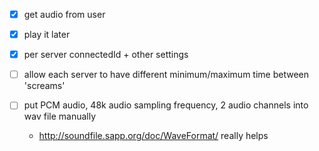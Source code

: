 - [x] get audio from user
- [x] play it later

- [x] per server connectedId + other settings
- [ ] allow each server to have different minimum/maximum time between 'screams'
- [ ] put PCM audio, 48k audio sampling frequency, 2 audio channels into wav file manually
    - http://soundfile.sapp.org/doc/WaveFormat/ really helps